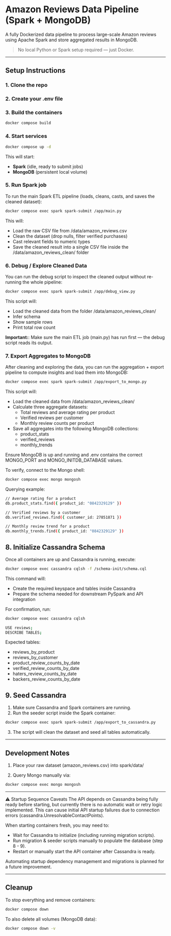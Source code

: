 # Amazon Reviews Data Pipeline (Spark + MongoDB)

A fully Dockerized data pipeline to process large-scale Amazon reviews using Apache Spark and store aggregated results in MongoDB.

>  No local Python or Spark setup required — just Docker.

---

## Setup Instructions

### 1. Clone the repo

### 2. Create your .env file

### 3. Build the containers

```bash
docker compose build
```

### 4. Start services

```bash
docker compose up -d
```

This will start:
- **Spark** (idle, ready to submit jobs)  
- **MongoDB** (persistent local volume)

### 5. Run Spark job

To run the main Spark ETL pipeline (loads, cleans, casts, and saves the cleaned dataset):
```bash
docker compose exec spark spark-submit /app/main.py
```

This will:
- Load the raw CSV file from /data/amazon_reviews.csv
- Clean the dataset (drop nulls, filter verified purchases)
- Cast relevant fields to numeric types
- Save the cleaned result into a single CSV file inside the /data/amazon_reviews_clean/ folder

### 6. Debug / Explore Cleaned Data

You can run the debug script to inspect the cleaned output without re-running the whole pipeline:
```bash
docker compose exec spark spark-submit /app/debug_view.py
```

This script will:
- Load the cleaned data from the folder /data/amazon_reviews_clean/
- Infer schema
- Show sample rows
- Print total row count

**Important:**: Make sure the main ETL job (main.py) has run first — the debug script reads its output.

### 7. Export Aggregates to MongoDB

After cleaning and exploring the data, you can run the aggregation + export pipeline to compute insights and load them into MongoDB:

```bash
docker compose exec spark spark-submit /app/export_to_mongo.py
```


This script will:
- Load the cleaned data from /data/amazon_reviews_clean/
- Calculate three aggregate datasets:
    - Total reviews and average rating per product
    - Verified reviews per customer
    - Monthly review counts per product
- Save all aggregates into the following MongoDB collections:
    - product_stats
    - verified_reviews
    - monthly_trends

Ensure MongoDB is up and running and .env contains the correct MONGO_PORT and MONGO_INITDB_DATABASE values.

To verify, connect to the Mongo shell:
```bash
docker compose exec mongo mongosh
```

Querying example: 
```bash
// Average rating for a product
db.product_stats.find({ product_id: "0842329129" })

// Verified reviews by a customer
db.verified_reviews.find({ customer_id: 27851871 })

// Monthly review trend for a product
db.monthly_trends.find({ product_id: "0842329129" })
```

## 8. Initialize Cassandra Schema

Once all containers are up and Cassandra is running, execute:
```bash
docker compose exec cassandra cqlsh -f /schema-init/schema.cql
```

This command will:
- Create the required keyspace and tables inside Cassandra
- Prepare the schema needed for downstream PySpark and API integration

For confirmation, run:

```bash
docker compose exec cassandra cqlsh

USE reviews;
DESCRIBE TABLES;
```

Expected tables:
- reviews_by_product
- reviews_by_customer
- product_review_counts_by_date
- verified_review_counts_by_date
- haters_review_counts_by_date
- backers_review_counts_by_date

## 9. Seed Cassandra 

1. Make sure Cassandra and Spark containers are running.
2. Run the seeder script inside the Spark container:
```bash
docker compose exec spark spark-submit /app/export_to_cassandra.py
```

3. The script will clean the dataset and seed all tables automatically.

--- 

## Development Notes

1. Place your raw dataset (amazon_reviews.csv) into spark/data/

2. Query Mongo manually via:

```bash 
docker compose exec mongo mongosh
```

--- 

⚠️ Startup Sequence Caveats
The API depends on Cassandra being fully ready before starting, but currently there is no automatic wait or retry logic implemented.
This can cause initial API startup failures due to connection errors (cassandra.UnresolvableContactPoints).

When starting containers fresh, you may need to:

- Wait for Cassandra to initialize (including running migration scripts).
- Run migration & seeder scripts manually to populate the database (step 8 - 9).
- Restart or manually start the API container after Cassandra is ready.

Automating startup dependency management and migrations is planned for a future improvement.

---

## Cleanup

To stop everything and remove containers:

```bash
docker compose down
```

To also delete all volumes (MongoDB data):

```bash
docker compose down -v
```